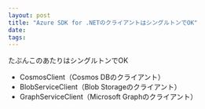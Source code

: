 ```yaml
---
layout: post
title: "Azure SDK for .NETのクライアントはシングルトンでOK"
date: 
tags:
---
```


たぶんこのあたりはシングルトンでOK
- CosmosClient（Cosmos DBのクライアント）
- BlobServiceClient（Blob Storageのクライアント）
- GraphServiceClient（Microsoft Graphのクライアント）

